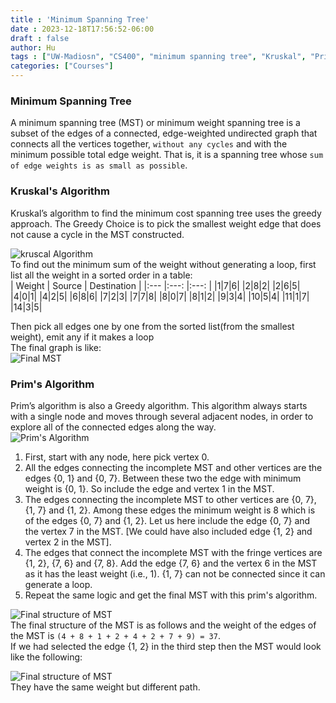 ```yaml
---
title : 'Minimum Spanning Tree'
date : 2023-12-18T17:56:52-06:00
draft : false
author: Hu
tags : ["UW-Madiosn", "CS400", "minimum spanning tree", "Kruskal", "Prim"]
categories: ["Courses"]
---
```


### Minimum Spanning Tree  
A minimum spanning tree (MST) or minimum weight spanning tree is a subset of the edges of a connected, edge-weighted undirected graph that connects all the vertices together, `without any cycles` and with the minimum possible total edge weight. That is, it is a spanning tree whose `sum of edge weights is as small as possible`.  

### Kruskal's Algorithm  
Kruskal’s algorithm to find the minimum cost spanning tree uses the greedy approach. The Greedy Choice is to pick the smallest weight edge that does not cause a cycle in the MST constructed.  

![kruscal Algorithm](/img/kruscal.png)  
To find out the minimum sum of the weight without generating a loop, first list all the weight in a sorted order in a table:  
| Weight | Source | Destination |
|:---  |:---: |:---:  |
|1|7|6|
|2|8|2|
|2|6|5|
|4|0|1|
|4|2|5|
|6|8|6|
|7|2|3|
|7|7|8|
|8|0|7|
|8|1|2|
|9|3|4|
|10|5|4|
|11|1|7|
|14|3|5|  

Then pick all edges one by one from the sorted list(from the smallest weight), emit any if it makes a loop  
The final graph is like:  
![Final MST](/img/mst_kruscal.png)  


### Prim's Algorithm  
Prim’s algorithm is also a Greedy algorithm. This algorithm always starts with a single node and moves through several adjacent nodes, in order to explore all of the connected edges along the way.  
![Prim's Algorithm](/img/prim.png)  
1. First, start with any node, here pick vertex 0.   
2. All the edges connecting the incomplete MST and other vertices are the edges {0, 1} and {0, 7}. Between these two the edge with minimum weight is {0, 1}. So include the edge and vertex 1 in the MST.  
3. The edges connecting the incomplete MST to other vertices are {0, 7}, {1, 7} and {1, 2}. Among these edges the minimum weight is 8 which is of the edges {0, 7} and {1, 2}. Let us here include the edge {0, 7} and the vertex 7 in the MST. [We could have also included edge {1, 2} and vertex 2 in the MST].  
4. The edges that connect the incomplete MST with the fringe vertices are {1, 2}, {7, 6} and {7, 8}. Add the edge {7, 6} and the vertex 6 in the MST as it has the least weight (i.e., 1). {1, 7} can not be connected since it can generate a loop.  
5. Repeat the same logic and get the final MST with this prim's algorithm.  

![Final structure of MST](/img/final1.png)  
The final structure of the MST is as follows and the weight of the edges of the MST is `(4 + 8 + 1 + 2 + 4 + 2 + 7 + 9) = 37`.  
If we had selected the edge {1, 2} in the third step then the MST would look like the following:  

![Final structure of MST](/img/final2.png)  
They have the same weight but different path.
